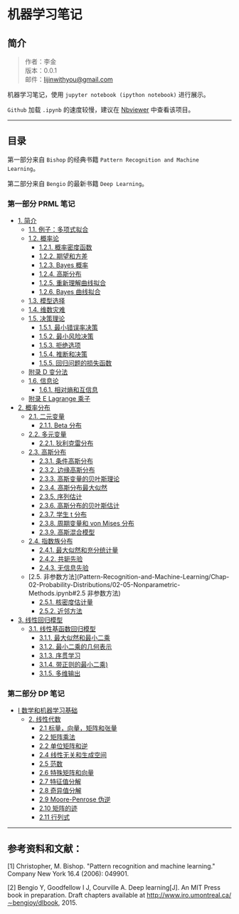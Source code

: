 
# 机器学习笔记

## 简介

> 作者：李金 <br>
> 版本：0.0.1<br>
> 邮件：lijinwithyou@gmail.com

机器学习笔记，使用 `jupyter notebook (ipython notebook)` 进行展示。

`Github` 加载 `.ipynb` 的速度较慢，建议在 [Nbviewer](http://nbviewer.jupyter.org/github/lijin-THU/notes-machine-learning/blob/master/ReadMe.ipynb) 中查看该项目。

----

## 目录

第一部分来自 `Bishop` 的经典书籍 `Pattern Recognition and Machine Learning`。

第二部分来自 `Bengio` 的最新书籍 `Deep Learning`。

### 第一部分 PRML 笔记

- [1. 简介](Pattern-Recognition-and-Machine-Learning/Chap-01-Introduction)
    - [1.1. 例子：多项式拟合](Pattern-Recognition-and-Machine-Learning/Chap-01-Introduction/01-01-Example-Polynomial-Curve-Fitting.ipynb)
    - [1.2. 概率论](Pattern-Recognition-and-Machine-Learning/Chap-01-Introduction/01-02-Probability-Theory.ipynb)
        - [1.2.1. 概率密度函数](Pattern-Recognition-and-Machine-Learning/Chap-01-Introduction/01-02-Probability-Theory.ipynb#1.2.1-概率密度函数)
        - [1.2.2. 期望和方差](Pattern-Recognition-and-Machine-Learning/Chap-01-Introduction/01-02-Probability-Theory.ipynb#1.2.2-期望和方差)
        - [1.2.3. Bayes 概率](Pattern-Recognition-and-Machine-Learning/Chap-01-Introduction/01-02-Probability-Theory.ipynb#1.2.3-Bayes-概率)
        - [1.2.4. 高斯分布](Pattern-Recognition-and-Machine-Learning/Chap-01-Introduction/01-02-Probability-Theory.ipynb#1.2.4-高斯分布)
        - [1.2.5. 重新理解曲线拟合](Pattern-Recognition-and-Machine-Learning/Chap-01-Introduction/01-02-Probability-Theory.ipynb#1.2.5-重新理解曲线拟合)
        - [1.2.6. Bayes 曲线拟合](Pattern-Recognition-and-Machine-Learning/Chap-01-Introduction/01-02-Probability-Theory.ipynb#1.2.6-Bayes-曲线拟合)
    - [1.3. 模型选择](Pattern-Recognition-and-Machine-Learning/Chap-01-Introduction/01-03-Model-Selection.ipynb)
    - [1.4. 维数灾难](Pattern-Recognition-and-Machine-Learning/Chap-01-Introduction/01-04-The-Curse-of-Dimensionality.ipynb)
    - [1.5. 决策理论](Pattern-Recognition-and-Machine-Learning/Chap-01-Introduction/01-05-Decision-Theory.ipynb)
        - [1.5.1. 最小错误率决策](Pattern-Recognition-and-Machine-Learning/Chap-01-Introduction/01-05-Decision-Theory.ipynb#1.5.1-最小错误率决策)
        - [1.5.2. 最小风险决策](Pattern-Recognition-and-Machine-Learning/Chap-01-Introduction/01-05-Decision-Theory.ipynb#1.5.2-最小风险决策)
        - [1.5.3. 拒绝选项](Pattern-Recognition-and-Machine-Learning/Chap-01-Introduction/01-05-Decision-Theory.ipynb#1.5.3-拒绝选项)
        - [1.5.4. 推断和决策](Pattern-Recognition-and-Machine-Learning/Chap-01-Introduction/01-05-Decision-Theory.ipynb#1.5.4-推断和决策)
        - [1.5.5. 回归问题的损失函数](Pattern-Recognition-and-Machine-Learning/Chap-01-Introduction/01-05-Decision-Theory.ipynb#1.5.5-回归问题的损失函数)
    - [附录 D 变分法](Pattern-Recognition-and-Machine-Learning/Appendix/Appendix-D-Calculus-of-Variations.ipynb)
    - [1.6. 信息论](Pattern-Recognition-and-Machine-Learning/Chap-01-Introduction/01-06-Information-Theory.ipynb)
        - [1.6.1. 相对熵和互信息](Pattern-Recognition-and-Machine-Learning/Chap-01-Introduction/01-06-Information-Theory.ipynb#1.6.1-相对熵和互信息)
    - [附录 E Lagrange 乘子](Pattern-Recognition-and-Machine-Learning/Appendix/Appendix-E-Lagrange-Multipliers.ipynb)
- [2. 概率分布](Pattern-Recognition-and-Machine-Learning/Chap-02-Probability-Distributions)
    - [2.1. 二元变量](PRML/Chap-02-Probability-Distributions/02-01-Binary-Variables.ipynb)
        - [2.1.1. Beta 分布](Pattern-Recognition-and-Machine-Learning/Chap-02-Probability-Distributions/02-01-Binary-Variables.ipynb#2.1.1-Beta-分布)
    - [2.2. 多元变量](Pattern-Recognition-and-Machine-Learning/Chap-02-Probability-Distributions/02-02-Multinomial-Variables.ipynb)
        - [2.2.1. 狄利克雷分布](Pattern-Recognition-and-Machine-Learning/Chap-02-Probability-Distributions/02-02-Multinomial-Variables.ipynb#2.2.1-狄利克雷分布)
    - [2.3. 高斯分布](Pattern-Recognition-and-Machine-Learning/Chap-02-Probability-Distributions/02-03-The-Gaussian-Distribution.ipynb)
        - [2.3.1. 条件高斯分布](Pattern-Recognition-and-Machine-Learning/Chap-02-Probability-Distributions/02-03-The-Gaussian-Distribution.ipynb#2.3.1-条件高斯分布)
        - [2.3.2. 边缘高斯分布](Pattern-Recognition-and-Machine-Learning/Chap-02-Probability-Distributions/02-03-The-Gaussian-Distribution.ipynb#2.3.2-边缘高斯分布)
        - [2.3.3. 高斯变量的贝叶斯理论](Pattern-Recognition-and-Machine-Learning/Chap-02-Probability-Distributions/02-03-The-Gaussian-Distribution.ipynb#2.3.3-高斯变量的贝叶斯理论)
        - [2.3.4. 高斯分布最大似然](Pattern-Recognition-and-Machine-Learning/Chap-02-Probability-Distributions/02-03-The-Gaussian-Distribution.ipynb#2.3.4-高斯分布最大似然)
        - [2.3.5. 序列估计](Pattern-Recognition-and-Machine-Learning/Chap-02-Probability-Distributions/02-03-The-Gaussian-Distribution.ipynb#2.3.5-序列估计)
        - [2.3.6. 高斯分布的贝叶斯估计](Pattern-Recognition-and-Machine-Learning/Chap-02-Probability-Distributions/02-03-The-Gaussian-Distribution.ipynb#2.3.6-高斯分布的贝叶斯估计)
        - [2.3.7. 学生 t 分布](Pattern-Recognition-and-Machine-Learning/Chap-02-Probability-Distributions/02-03-The-Gaussian-Distribution.ipynb#2.3.7-学生-t-分布)
        - [2.3.8. 周期变量和 von Mises 分布](Pattern-Recognition-and-Machine-Learning/Chap-02-Probability-Distributions/02-03-The-Gaussian-Distribution.ipynb#2.3.8-周期变量和-von-Mises-分布)
        - [2.3.9. 高斯混合模型](Pattern-Recognition-and-Machine-Learning/Chap-02-Probability-Distributions/02-03-The-Gaussian-Distribution.ipynb#2.3.9-高斯混合模型)
    - [2.4. 指数族分布](Pattern-Recognition-and-Machine-Learning/Chap-02-Probability-Distributions/02-04-The-Exponential-Family.ipynb)
        - [2.4.1. 最大似然和充分统计量](Pattern-Recognition-and-Machine-Learning/Chap-02-Probability-Distributions/02-04-The-Exponential-Family.ipynb#2.4.1-最大似然和充分统计量)
        - [2.4.2. 共轭先验](Pattern-Recognition-and-Machine-Learning/Chap-02-Probability-Distributions/02-04-The-Exponential-Family.ipynb#2.4.2-共轭先验)
        - [2.4.3. 无信息先验](Pattern-Recognition-and-Machine-Learning/Chap-02-Probability-Distributions/02-04-The-Exponential-Family.ipynb#2.4.3-无信息先验)
    - [2.5. 非参数方法](Pattern-Recognition-and-Machine-Learning/Chap-02-Probability-Distributions/02-05-Nonparametric-Methods.ipynb#2.5 非参数方法)
        - [2.5.1. 核密度估计量](Pattern-Recognition-and-Machine-Learning/Chap-02-Probability-Distributions/02-05-Nonparametric-Methods.ipynb#2.5.1-核密度估计量)
        - [2.5.2. 近邻方法](Pattern-Recognition-and-Machine-Learning/Chap-02-Probability-Distributions/02-05-Nonparametric-Methods.ipynb#2.5.2-近邻方法)
- [3. 线性回归模型](Pattern-Recognition-and-Machine-Learning/Chap-03-Linear-Models-for-Regression)        
    - [3.1. 线性基函数回归模型](Pattern-Recognition-and-Machine-Learning/Chap-03-Linear-Models-for-Regression/03-01-Linear-Basis-Function-Models.ipynb)
        - [3.1.1. 最大似然和最小二乘](Pattern-Recognition-and-Machine-Learning/Chap-03-Linear-Models-for-Regression/03-01-Linear-Basis-Function-Models.ipynb#3.1.1-最大似然和最小二乘)
        - [3.1.2. 最小二乘的几何表示](Pattern-Recognition-and-Machine-Learning/Chap-03-Linear-Models-for-Regression/03-01-Linear-Basis-Function-Models.ipynb#3.1.2-最小二乘的几何表示)
        - [3.1.3. 序贯学习](Pattern-Recognition-and-Machine-Learning/Chap-03-Linear-Models-for-Regression/03-01-Linear-Basis-Function-Models.ipynb#3.1.3-序贯学习)
        - [3.1.4. 带正则的最小二乘)](Pattern-Recognition-and-Machine-Learning/Chap-03-Linear-Models-for-Regression/03-01-Linear-Basis-Function-Models.ipynb#3.1.4-带正则的最小二乘)
        - [3.1.5. 多维输出](Pattern-Recognition-and-Machine-Learning/Chap-03-Linear-Models-for-Regression/03-01-Linear-Basis-Function-Models.ipynb#3.1.5-多维输出)

### 第二部分 DP 笔记

- [I 数学和机器学习基础](Deep-Learning/Part-I)
    - [2. 线性代数](Deep-Learning/Part-I/Chap-02-Linear-Algebra)
        - [2.1 标量，向量，矩阵和张量](Deep-Learning/Part-I/Chap-02-Linear-Algebra/02-01-Scalars-Vectors-Matrices-and-Tensors.ipynb)
        - [2.2 矩阵乘法](Deep-Learning/Part-I/Chap-02-Linear-Algebra/02-02-Multiplying-Matrices-and-Vectors.ipynb)
        - [2.2 单位矩阵和逆](Deep-Learning/Part-I/Chap-02-Linear-Algebra/02-03-Identity-and-Inverse-Matrices.ipynb)
        - [2.4 线性无关和生成空间](Deep-Learning/Part-I/Chap-02-Linear-Algebra/02-04-Linear-Dependence-and-Span.ipynb)
        - [2.5 范数](Deep-Learning/Part-I/Chap-02-Linear-Algebra/02-05-Norms.ipynb)
        - [2.6 特殊矩阵和向量](Deep-Learning/Part-I/Chap-02-Linear-Algebra/02-06-Special-Kinds-of-Matrices-and-Vectors.ipynb)
        - [2.7 特征值分解](Deep-Learning/Part-I/Chap-02-Linear-Algebra/02-07-Eigendecomposition.ipynb)
        - [2.8 奇异值分解](Deep-Learning/Part-I/Chap-02-Linear-Algebra/02-07-Singular-Value-Decomposition.ipynb)
        - [2.9 Moore-Penrose 伪逆](Deep-Learning/Part-I/Chap-02-Linear-Algebra/02-09-The-Moore-Penrose-Pseudoinverse.ipynb)
        - [2.10 矩阵的迹](Deep-Learning/Part-I/Chap-02-Linear-Algebra/02-10-The-Trace-Operator.ipynb)
        - [2.11 行列式](Deep-Learning/Part-I/Chap-02-Linear-Algebra/02-11-The-Determinant.ipynb)

----

## 参考资料和文献：

[1] Christopher, M. Bishop. "Pattern recognition and machine learning." Company New York 16.4 (2006): 049901.

[2] Bengio Y, Goodfellow I J, Courville A. Deep learning[J]. An MIT Press book in preparation. Draft chapters available at http://www.iro.umontreal.ca/∼bengioy/dlbook, 2015.
